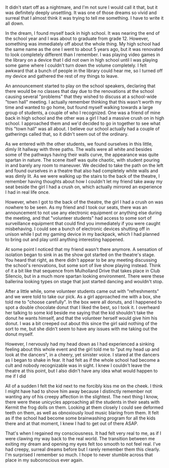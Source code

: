 It didn't start off as a nightmare, and I'm not sure I would call it that, but it was definitely deeply unsettling. It was one of those dreams so vivid and surreal that I almost think it was trying to tell me something. I have to write it all down.

In the dream, I found myself back in high school. It was nearing the end of the school year and I was about to graduate from grade 12. However, something was immediately off about the whole thing. My high school had the same name as the one I went to about 5 years ago, but it was renovated to look completely different than I remember. I was playing video games in the library on a device that I did not own in high school until I was playing some game where I couldn't turn down the volume completely. I felt awkward that a bunch of people in the library could hear me, so I turned off my device and gathered the rest of my things to leave.

An announcement started to play on the school speakers, declaring that there would be no classes that day due to the renovations at the school causing several "problems" that they wished to discuss at a school-wide "town hall" meeting. I actually remember thinking that this wasn't worth my time and wanted to go home, but found myself walking towards a large group of students, a couple of who I recognized. One was a friend of mine back in high school and the other was a girl I had a massive crush on in high school. I approached them and we'd decided to go in together to see what this "town hall" was all about. I believe our school actually had a couple of gatherings called that, so it didn't seem out of the ordinary. 

As we entered with the other students, we found ourselves in this little, dimly lit hallway with three paths. The walls were all white and besides some of the pathways having their walls curve, the appearance was quite spartan in nature. The scene itself was quite chaotic, with student pouring in and barely any room to maneuver. We decided to take the path on the left and found ourselves in a theatre that also had completely white walls and was dimly lit. As we were walking up the stairs to the back of the theatre, I remember having thoughts about how I couldn't let my friend take away my seat beside the girl I had a crush on, which actually mirrored an experience I had in real life once. 

However, when I got to the back of the theatre, the girl I had a crush on was nowhere to be seen. As my friend and I took our seats, there was an announcement to not use any electronic equipment or anything else during the meeting, and that "volunteer students" had access to some sort of surveillance equipment that could find you immediately if you were caught misbehaving. I could see a bunch of electronic devices shutting off in unison while I put my gaming device in my backpack, which I had planned to bring out and play until anything interesting happened. 

At some point I noticed that my friend wasn't there anymore. A sensation of isolation began to sink in as the show got started on the theatre's stage. You heard that right, as there didn't appear to be any meeting discussing the school's renovations, but some sort of live show playing instead. Think of it a bit like that sequence from Mulholland Drive that takes place in Club Silencio, but in a much more spartan looking environment. There were these ballerina looking types on stage that just started dancing and wouldn't stop.

After a little while, some volunteer students came out with "refreshments" and we were told to take our pick. As a girl approached me with a box, she told me to "choose carefully". In the box were all donuts, and I happened to spot a double chocolate donut that I liked the best, so I took it. I overheard her talking to some kid beside me saying that the kid shouldn't take the donut he wants himself, and that the volunteer herself would give him his donut. I was a bit creeped out about this since the girl said nothing of the sort to me, but she didn't seem to have any issues with me taking out the donut myself.

However, I nervously had my head down as I had experienced a sinking feeling about this whole event and the girl told me to "put my head up and look at the dancers", in a cheery, yet sinister voice. I stared at the dancers as I began to shake in fear. It had felt as if the whole school had become a cult and nobody recognizable was in sight. I knew I couldn't leave the theatre at this point, but I also didn't have any idea what would happen to me if I did

All of a sudden I felt the kid next to me forcibly kiss me on the cheek. I think I might have had to shove him away because I distinctly remember not wanting any of his creepy affection in the slightest. The next thing I know, there were these unicycles approaching all the students in their seats with Kermit the frog dolls on them. Looking at them closely I could see deformed teeth on them, as well as obnoxiously loud music blaring from them. It felt as if the school had become some brainwashing program for all the kids there and at that moment, I knew I had to get out of there ASAP. 

That's when I regained my consciousness. It had felt very real to me, as if I were clawing my way back to the real world. The transition between me exiting my dream and opening my eyes felt too smooth to not feel real. I've had creepy, surreal dreams before but I rarely remember them this clearly. I'm surprised I remember so much. I hope to never stumble across that place in my subconscious ever again.